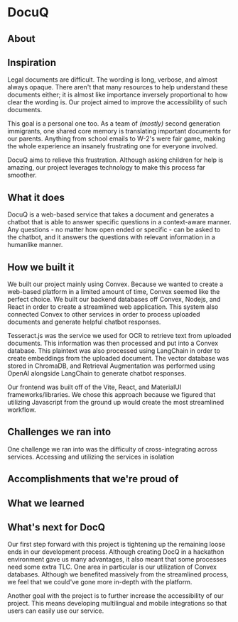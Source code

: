 # DocuQ

## About
## Inspiration
Legal documents are difficult. The wording is long, verbose, and almost always opaque. There aren't that many resources to help understand these documents either; it is almost like importance inversely proportional to how clear the wording is. Our project aimed to improve the accessibility of such documents.

This goal is a personal one too. As a team of *(mostly)* second generation immigrants, one shared core memory is translating important documents for our parents. Anything from school emails to W-2's were fair game, making the whole experience an insanely frustrating one for everyone involved.

DocuQ aims to relieve this frustration. Although asking children for help is amazing, our project leverages technology to make this process far smoother.

## What it does
DocuQ is a web-based service that takes a document and generates a chatbot that is able to answer specific questions in a context-aware manner. Any questions - no matter how open ended or specific - can be asked to the chatbot, and it answers the questions with relevant information in a humanlike manner.

## How we built it
We built our project mainly using Convex. Because we wanted to create a web-based platform in a limited amount of time, Convex seemed like the perfect choice. We built our backend databases off Convex, Nodejs, and React in order to create a streamlined web application. This system also connected Convex to other services in order to process uploaded documents and generate helpful chatbot responses.

Tesseract.js was the service we used for OCR to retrieve text from uploaded documents. This information was then processed and put into a Convex database. This plaintext was also processed using LangChain in order to create embeddings from the uploaded document. The vector database was stored in ChromaDB, and Retrieval Augmentation was performed using OpenAI alongside LangChain to generate chatbot responses.

Our frontend was built off of the Vite, React, and MaterialUI frameworks/libraries. We chose this approach because we figured that utilizing Javascript from the ground up would create the most streamlined workflow.

## Challenges we ran into
One challenge we ran into was the difficulty of cross-integrating across services. Accessing and utilizing the services in isolation

## Accomplishments that we're proud of


## What we learned


## What's next for DocQ
Our first step forward with this project is tightening up the remaining loose ends in our development process. Although creating DocQ in a hackathon environment gave us many advantages, it also meant that some processes need some extra TLC. One area in particular is our utilization of Convex databases. Although we benefited massively from the streamlined process, we feel that we could've gone more in-depth with the platform.

Another goal with the project is to further increase the accessibility of our project. This means developing multilingual and mobile integrations so that users can easily use our service. 
